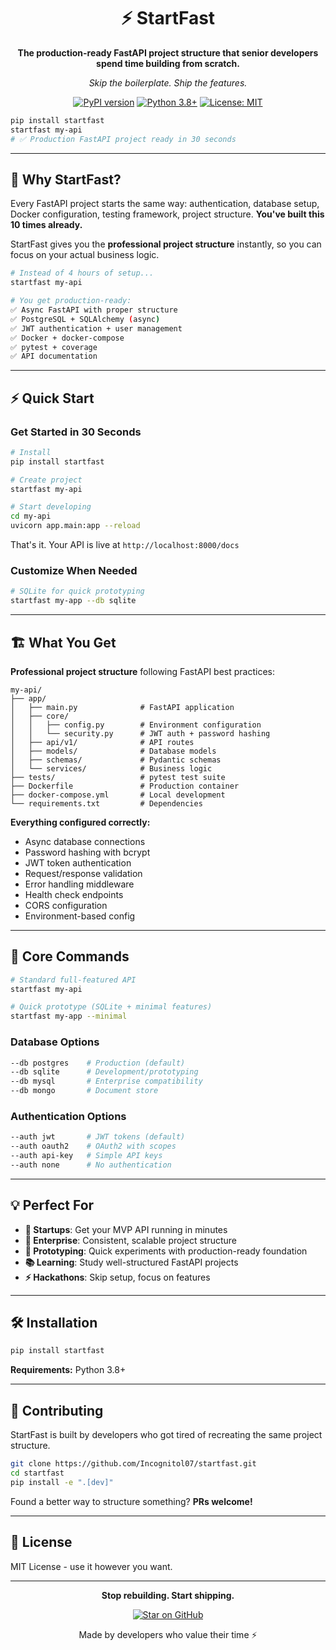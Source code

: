 <div align="center">

# ⚡ StartFast

**The production-ready FastAPI project structure that senior developers spend time building from scratch.**

*Skip the boilerplate. Ship the features.*

[![PyPI version](https://badge.fury.io/py/startfast.svg)](https://badge.fury.io/py/startfast)
[![Python 3.8+](https://img.shields.io/badge/python-3.8+-blue.svg)](https://www.python.org/downloads/)
[![License: MIT](https://img.shields.io/badge/License-MIT-yellow.svg)](https://opensource.org/licenses/MIT)
</div>

```bash
pip install startfast
startfast my-api
# ✅ Production FastAPI project ready in 30 seconds
```

---

## 🎯 Why StartFast?

Every FastAPI project starts the same way: authentication, database setup, Docker configuration, testing framework, project structure. **You've built this 10 times already.**

StartFast gives you the **professional project structure** instantly, so you can focus on your actual business logic.

```bash
# Instead of 4 hours of setup...
startfast my-api

# You get production-ready:
✅ Async FastAPI with proper structure
✅ PostgreSQL + SQLAlchemy (async)  
✅ JWT authentication + user management
✅ Docker + docker-compose
✅ pytest + coverage
✅ API documentation
```

---

## ⚡ Quick Start

### Get Started in 30 Seconds

```bash
# Install
pip install startfast

# Create project
startfast my-api

# Start developing
cd my-api
uvicorn app.main:app --reload
```

That's it. Your API is live at `http://localhost:8000/docs`

### Customize When Needed

```bash
# SQLite for quick prototyping
startfast my-app --db sqlite

```

---

## 🏗️ What You Get

**Professional project structure** following FastAPI best practices:

```plaintext
my-api/
├── app/
│   ├── main.py              # FastAPI application
│   ├── core/
│   │   ├── config.py        # Environment configuration
│   │   └── security.py      # JWT auth + password hashing
│   ├── api/v1/              # API routes
│   ├── models/              # Database models  
│   ├── schemas/             # Pydantic schemas
│   └── services/            # Business logic
├── tests/                   # pytest test suite
├── Dockerfile               # Production container
├── docker-compose.yml       # Local development
└── requirements.txt         # Dependencies
```

**Everything configured correctly:**

- Async database connections
- Password hashing with bcrypt
- JWT token authentication
- Request/response validation
- Error handling middleware
- Health check endpoints
- CORS configuration
- Environment-based config

---

## 🚀 Core Commands

```bash
# Standard full-featured API
startfast my-api

# Quick prototype (SQLite + minimal features)
startfast my-app --minimal

```

### Database Options

```bash
--db postgres    # Production (default)
--db sqlite      # Development/prototyping  
--db mysql       # Enterprise compatibility
--db mongo       # Document store
```

### Authentication Options

```bash
--auth jwt       # JWT tokens (default)
--auth oauth2    # OAuth2 with scopes
--auth api-key   # Simple API keys
--auth none      # No authentication
```

---

## 💡 Perfect For

- **🚀 Startups**: Get your MVP API running in minutes
- **🏢 Enterprise**: Consistent, scalable project structure
- **🧪 Prototyping**: Quick experiments with production-ready foundation
- **📚 Learning**: Study well-structured FastAPI projects
- **⚡ Hackathons**: Skip setup, focus on features

---

## 🛠️ Installation

```bash
pip install startfast
```

**Requirements:** Python 3.8+

---

## 🤝 Contributing

StartFast is built by developers who got tired of recreating the same project structure.

```bash
git clone https://github.com/Incognitol07/startfast.git
cd startfast
pip install -e ".[dev]"
```

Found a better way to structure something? **PRs welcome!**

---

## 📄 License

MIT License - use it however you want.

---

<div align="center">

**Stop rebuilding. Start shipping.**

[![Star on GitHub](https://img.shields.io/github/stars/Incognitol07/startfast?style=social)](https://github.com/Incognitol07/startfast)

Made by developers who value their time ⚡

</div>
